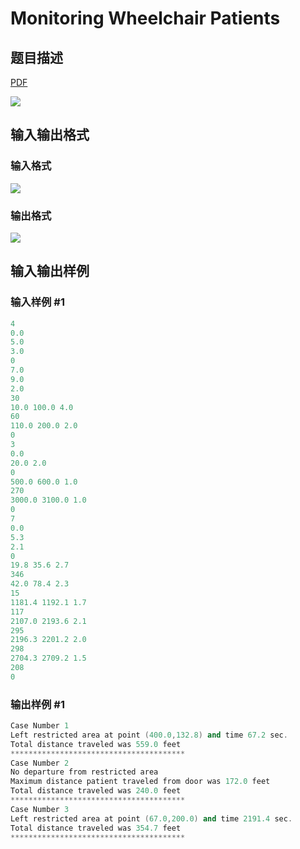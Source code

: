 # Monitoring Wheelchair Patients

## 题目描述

[problemUrl]: https://uva.onlinejudge.org/index.php?option=com_onlinejudge&Itemid=8&category=4&page=show_problem&problem=173

[PDF](https://uva.onlinejudge.org/external/2/p237.pdf)

![](https://cdn.luogu.com.cn/upload/vjudge_pic/UVA237/ad0c4f9d5c2b5bc4020d8176ef169b214249e975.png)

## 输入输出格式

### 输入格式

![](https://cdn.luogu.com.cn/upload/vjudge_pic/UVA237/50ae46a8317272048db82e561ae5674f0798abcd.png)

### 输出格式

![](https://cdn.luogu.com.cn/upload/vjudge_pic/UVA237/1beece774701b9cbc3b4938c9c16cdf342235688.png)

## 输入输出样例

### 输入样例 #1

```cpp
4
0.0
5.0
3.0
0
7.0
9.0
2.0
30
10.0 100.0 4.0
60
110.0 200.0 2.0
0
3
0.0
20.0 2.0
0
500.0 600.0 1.0
270
3000.0 3100.0 1.0
0
7
0.0
5.3
2.1
0
19.8 35.6 2.7
346
42.0 78.4 2.3
15
1181.4 1192.1 1.7
117
2107.0 2193.6 2.1
295
2196.3 2201.2 2.0
298
2704.3 2709.2 1.5
208
0
```


### 输出样例 #1

```cpp
Case Number 1
Left restricted area at point (400.0,132.8) and time 67.2 sec.
Total distance traveled was 559.0 feet
***************************************
Case Number 2
No departure from restricted area
Maximum distance patient traveled from door was 172.0 feet
Total distance traveled was 240.0 feet
***************************************
Case Number 3
Left restricted area at point (67.0,200.0) and time 2191.4 sec.
Total distance traveled was 354.7 feet
***************************************
```


